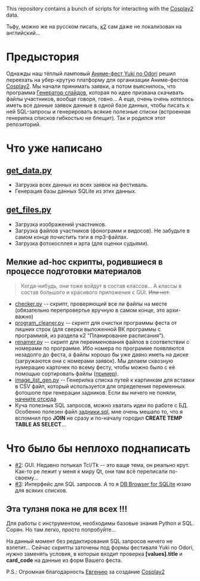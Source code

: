 This repository contains a bunch of scripts for interacting with the [Cosplay2](http://cosplay2.ru) data.

Тьфу, можно же на русском писать, [к2](http://cosplay2.ru) сам даже не локализован на английский...

# Предыстория

Однажды наш тёплый ламповый [Аниме-фест Yuki no Odori](http://tulafest.ru) решил переехать на убер-крутую
платформу для организации Аниме-фестов [Cosplay2](http://cosplay2.ru). Мы начали принимать заявки, а потом выяснилось,
что программа [Генератор слайдов](https://vk.com/cosplay2ru?w=wall-64774987_208%2Fall), которая по идее призвана
скачивать файлы участников, вообще говоря, говно... А еще, очень очень хотелось иметь все данные заявок данные в
одной базе данных, чтобы писать к ней SQL-запросы и генерировать всякие полезные списки (встроенная генерилка списков
гибкостью не блещит). Так и родился этот репозиторий.

# Что уже написано
## [get_data.py](get_data.py)

* Загрузка всех данных из всех заявок на фестиваль.
* Генерация базы данных SQLite из этих данных.

## [get_files.py](get_files.py)

* Загрузка изображений участников.
* Загрузка файлов участников (фонограмм и видосов). Не забудьте в самом конце почистить тэги в mp3-файлах.
* Загрузка фотокосплея и арта (для оценки судьями).

## Мелкие ad-hoc скрипты, родившиеся в процессе подготовки материалов

> Когда-нибудь, они тоже войдут в состав классов... А классы в состав большого и красивого приложения с GUI. ~~Или&nbsp;нет.~~

* [checker.py](checker.py) -- скрипт, проверяющий все ли файлы на месте (обязательно перепровертье вручную в самом
конце, это архи-важно)
* [program_cleaner.py](program_cleaner.py) -- скрипт для очистки программы феста от лишних строк (для сверки выложенной
ВК программы с программой, из раздела к2 "Планирование расписания").
* [renamer.py](renamer.py) -- скрипт для переименования файлов в соответствии с номерами по программе. Ибо номера по
программе появляются незадолго до феста, а файлы хорошо бы уже давно иметь на диске (загружаются они с номерами заявок).
Мы делаем сквозную нумерацию карточек по всему фесту, чтобы можно было с её помощью сортировать файлы
([пример](https://vk.com/topic-20362122_35064985)).
* [image_list_gen.py](image_list_gen.py) -- Генерилка списка путей к картинкам для вставки в CSV файл, который
используется для определения переменных фотошопе при генерации задников. Если вы ничего не поняли, [начните отсюда](http://www.richmediacs.com/user_manuals/RMCS_PS_Training/Using%20PS%20Variables/UsingVariablesInPS_EXTERNAL.html)
* Куча полезных SQL запросов, можно хватать идеи по работе с БД. Особенно полезен файл [задники.sql](sql/задники.sql),
мне очень мешало то, что я вспомнил про **JOIN** не сразу и по-началу городил **CREATE TEMP TABLE AS SELECT**...

# Что было бы неплохо поднаписать

* [#2](/../../issues/2): GUI. Недавно потыкал Tcl/Tk -- это ваще тема, он реально крут. Как-то ре лежит у меня к миру Qt, они там всё переписали по-своему...
* [#3](/../../issues/3): Интерфейс для SQL запросов. А то я [DB Browser for SQLite](http://sqlitebrowser.org/) юзаю для всяких списков.

## Эта тулзня пока не для всех !!!

Для работы с инструментом, необходимы базовые знания Python и SQL. Сорян. Но там легко, просто попробуйте...

На данный момент без редактирования SQL запросов ничего не взлетит... Сейчас скрипты заточены под формы фестиваля
Yuki no Odori, нужно заменять условия, в которые входит проверка **[values].title** и **card_code** на данные из
форм Вашего феста.

P.S.: Огромная благодарность [Евгению](https://vk.com/snark13) за создание [Cosplay2](http://cosplay2.ru)
